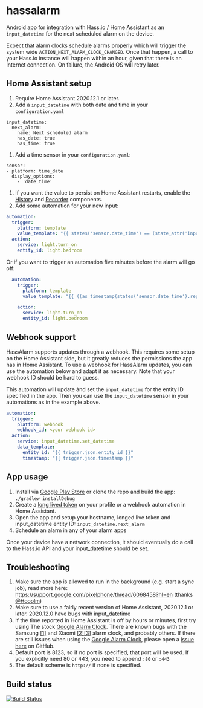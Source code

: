 # hassalarm
Android app for integration with Hass.io / Home Assistant as an `input_datetime` for the next scheduled alarm on the device.

Expect that alarm clocks schedule alarms properly which will trigger the system wide `ACTION_NEXT_ALARM_CLOCK_CHANGED`.
Once that happen, a call to your Hass.io instance will happen within an hour, given that there is an Internet connection. On failure, the Android OS will retry later.

## Home Assistant setup
1. Require Home Assistant 2020.12.1 or later.
1. Add a `input_datetime` with both date and time in your `configuration.yaml`
  ```
  input_datetime:
    next_alarm:
      name: Next scheduled alarm
      has_date: true
      has_time: true
  ```
1. Add a time sensor in your `configuration.yaml`:
  ```
  sensor:
  - platform: time_date
    display_options:
      - 'date_time'
  ```
1. If you want the value to persist on Home Assistant restarts, enable the [History](https://www.home-assistant.io/integrations/history/) and [Recorder](https://www.home-assistant.io/integrations/recorder) components.
1. Add some automation for your new input:
  ```yaml
  automation:
    trigger:
      platform: template
      value_template: "{{ states('sensor.date_time') == (state_attr('input_datetime.next_alarm', 'timestamp') | int | timestamp_custom('%Y-%m-%d, %H:%M', True)) }}"
    action:
      service: light.turn_on
      entity_id: light.bedroom
  ```

Or if you want to trigger an automation five minutes before the alarm will go off:
```yaml
  automation:
    trigger:
      platform: template
      value_template: "{{ ((as_timestamp(states('sensor.date_time').replace(',','')) | int) + 5*60) == (state_attr('input_datetime.next_alarm', 'timestamp') | int)  }}"

    action:
      service: light.turn_on
      entity_id: light.bedroom
```

## Webhook support
HassAlarm supports updates through a webhook. This requires some setup on the Home Assistant side, but it greatly reduces the permissions the app has in Home Assistant.
To use a webhook for HassAlarm updates, you can use the automation below and adapt it as necessary. Note that your webhook ID should be hard to guess.

This automation will update ànd set the `input_datetime` for the entity ID specified in the app. Then you can use the `input_datetime` sensor in your automations as in the example above.
```yaml
automation:
  trigger:
    platform: webhook
    webhook_id: <your webhook id>
  action:
    service: input_datetime.set_datetime
    data_template:
      entity_id: "{{ trigger.json.entity_id }}"
      timestamp: "{{ trigger.json.timestamp }}"
```

## App usage
1. Install via [Google Play Store](https://play.google.com/store/apps/details?id=com.fjun.hassalarm) or clone the repo and build the app: `./gradlew installDebug`
1. Create a [long lived token](https://www.home-assistant.io/docs/authentication/#your-account-profile) on your profile or a webhook automation in Home Assistant.
1. Open the app and setup your hostname, longed live token and input_datetime entity ID: `input_datetime.next_alarm`
1. Schedule an alarm in any of your alarm apps

Once your device have a network connection, it should eventually do a call to the Hass.io API and your input_datetime should be set.

## Troubleshooting
1. Make sure the app is allowed to run in the background (e.g. start a sync job), read more here: https://support.google.com/pixelphone/thread/6068458?hl=en (thanks [@Hooolm](https://github.com/Hooolm))
2. Make sure to use a fairly recent version of Home Assistant, 2020.12.1 or later. 2020.12.0 have bugs with input_datetime
3. If the time reported in Home Assistant is off by hours or minutes, first try using The stock [Google Alarm Clock](https://play.google.com/store/apps/details?id=com.google.android.deskclock). There are known bugs with the Samsung [[1]](https://eu.community.samsung.com/t5/galaxy-s9-s9/pie-clock-app-bug/td-p/927333) and Xiaomi [[2]](https://community.openhab.org/t/xiaomi-miui-alarm-clock-sending-wrong-epoch-value/90734)[[3]](https://c.mi.com/thread-2585135-1-0.html) alarm clock, and probably others. If there are still issues when using the [Google Alarm Clock](https://play.google.com/store/apps/details?id=com.google.android.deskclock), please open a [issue here](https://github.com/Johboh/hassalarm/issues) on GitHub.
4. Default port is 8123, so if no port is specified, that port will be used. If you explicitly need 80 or 443, you need to append `:80` or `:443`
5. The default scheme is `http://` if none is specified.

## Build status
[![Build Status](https://travis-ci.com/Johboh/hassalarm.svg?branch=master)](https://travis-ci.com/Johboh/hassalarm)
